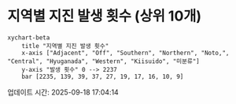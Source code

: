 # 지역별 지진 발생 횟수 (상위 10개)

```mermaid
xychart-beta
    title "지역별 지진 발생 횟수"
    x-axis ["Adjacent", "Off", "Southern", "Northern", "Noto,", "Central", "Hyuganada", "Western", "Kiisuido", "미분류"]
    y-axis "발생 횟수" 0 --> 2237
    bar [2235, 139, 39, 37, 27, 19, 17, 16, 10, 9]
```

업데이트 시간: 2025-09-18 17:04:14
